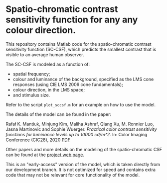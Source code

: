 # Spatio-chromatic contrast sensitivity function for any any colour direction.

This repository contains Matlab code for the spatio-chromatic contrast sensitivity function (SC-CSF), which predicts the smallest contrast that is visible to an average human observer. 

The SC-CSF is modeled as a function of:
* spatial frequency;
* colour and luminance of the background, specified as the LMS cone responses (using CIE LMS 2006 cone fundamentals);
* colour direction, in the LMS space;
* and stimulus size. 

Refer to the script `plot_sccsf.m` for an example on how to use the model.

The details of the model can be found in the paper:

Rafał K. Mantiuk, Minjung Kim, Maliha Ashraf, Qiang Xu, M. Ronnier Luo, Jasna Martinovic and Sophie Wuerger. _Practical color contrast sensitivity functions for luminance levels up to 10000 cd/m^2_. In: Color Imaging Conference (CIC28), 2020 [PDF](https://www.cl.cam.ac.uk/~rkm38/pdfs/mantiuk2020practical_csf.pdf)

Other papers and more details on the modeling of the spatio-chromatic CSF can be found at the [project web page](https://www.cl.cam.ac.uk/research/rainbow/projects/hdr-csf/).

This is an "early-access" version of the model, which is taken directly from our development branch. It is not optimized for speed and contains extra code that may not be relevant for core functionality of the model. 
